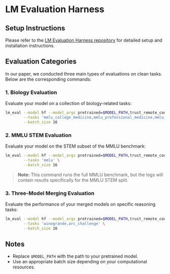 # LM Evaluation Harness

## Setup Instructions

Please refer to the [LM Evaluation Harness repository](https://github.com/EleutherAI/lm-evaluation-harness) for detailed setup and installation instructions.

## Evaluation Categories

In our paper, we conducted three main types of evaluations on clean tasks. Below are the corresponding commands:

### 1. Biology Evaluation

Evaluate your model on a collection of biology-related tasks:

```bash
lm_eval --model hf --model_args pretrained=$MODEL_PATH,trust_remote_code=True \
        --tasks 'mmlu_college_medicine,mmlu_professional_medicine,mmlu_anatomy,mmlu_clinical_knowledge,mmlu_medical_genetics,medqa_4options,pubmedqa,medmcqa,mmlu_college_biology' \
        --batch_size 16
```

### 2. MMLU STEM Evaluation

Evaluate your model on the STEM subset of the MMLU benchmark:

```bash
lm_eval --model hf --model_args pretrained=$MODEL_PATH,trust_remote_code=True \
        --tasks 'mmlu' \
        --batch_size 16
```

> **Note:** This command runs the full MMLU benchmark, but the logs will contain results specifically for the MMLU STEM split.

### 3. Three-Model Merging Evaluation

Evaluate the performance of your merged models on specific reasoning tasks:

```bash
lm_eval --model hf --model_args pretrained=$MODEL_PATH,trust_remote_code=True \
        --tasks 'winogrande,arc_challenge' \
        --batch_size 16
```

## Notes

- Replace `$MODEL_PATH` with the path to your pretrained model.
- Use an appropriate batch size depending on your computational resources.
